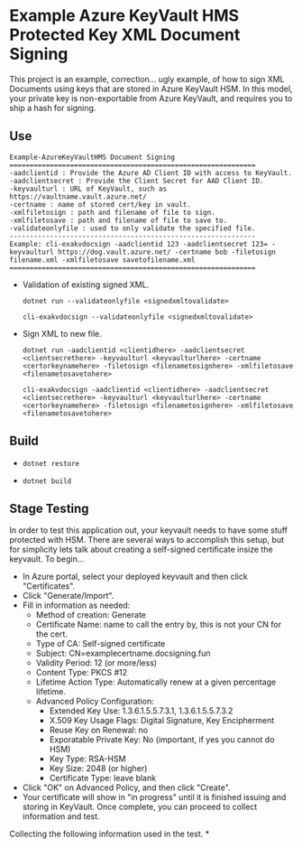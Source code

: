 # Example Azure KeyVault HMS Protected Key XML Document Signing

This project is an example, correction... ugly example, of how to sign XML Documents using keys that are stored in Azure KeyVault HSM.
In this model, your private key is non-exportable from Azure KeyVault, and requires you to ship a hash for signing.

## Use
```
Example-AzureKeyVaultHMS Document Signing
=============================================================
-aadclientid : Provide the Azure AD Client ID with access to KeyVault.
-aadclientsecret : Provide the Client Secret for AAD Client ID.
-keyvaulturl : URL of KeyVault, such as https://vaultname.vault.azure.net/ 
-certname : name of stored cert/key in vault.
-xmlfiletosign : path and filename of file to sign.
-xmlfiletosave : path and filename of file to save to.
-validateonlyfile : used to only validate the specified file.
-------------------------------------------------------------
Example: cli-exakvdocsign -aadclientid 123 -aadclientsecret 123= -keyvaulturl https://dog.vault.azure.net/ -certname bob -filetosign filename.xml -xmlfiletosave savetofilename.xml
=============================================================
```

* Validation of existing signed XML.

  `dotnet run --validateonlyfile <signedxmltovalidate>`
  
  `cli-exakvdocsign --validateonlyfile <signedxmltovalidate>`

* Sign XML to new file.

  `dotnet run -aadclientid <clientidhere> -aadclientsecret <clientsecrethere> -keyvaulturl <keyvaulturlhere> -certname <certorkeynamehere> -filetosign <filenametosignhere> -xmlfiletosave <filenametosavetohere>`

  `cli-exakvdocsign -aadclientid <clientidhere> -aadclientsecret <clientsecrethere> -keyvaulturl <keyvaulturlhere> -certname <certorkeynamehere> -filetosign <filenametosignhere> -xmlfiletosave <filenametosavetohere>`


## Build

* `dotnet restore`

* `dotnet build`

## Stage Testing

In order to test this application out, your keyvault needs to have some stuff protected with HSM. There are several ways to accomplish this setup, but for simplicity lets talk about creating a self-signed certificate insize the keyvault.
To begin...

* In Azure portal, select your deployed keyvault and then click "Certificates".
* Click "Generate/Import".
* Fill in information as needed:
  * Method of creation: Generate
  * Certificate Name: name to call the entry by, this is not your CN for the cert.
  * Type of CA: Self-signed certificate
  * Subject: CN=examplecertname.docsigning.fun
  * Validity Period: 12 (or more/less)
  * Content Type: PKCS #12
  * Lifetime Action Type: Automatically renew at a given percentage lifetime.
  * Advanced Policy Configuration:
    * Extended Key Use: 1.3.6.1.5.5.7.3.1, 1.3.6.1.5.5.7.3.2
    * X.509 Key Usage Flags: Digital Signature, Key Encipherment
    * Reuse Key on Renewal: no
    * Exporatable Private Key: No (important, if yes you cannot do HSM)
    * Key Type: RSA-HSM
    * Key Size: 2048 (or higher)
    * Certificate Type: leave blank
* Click "OK" on Advanced Policy, and then click "Create".
* Your certificate will show in "in progress" until it is finished issuing and storing in KeyVault. Once complete, you can proceed to collect information and test.

Collecting the following information used in the test.
* 
